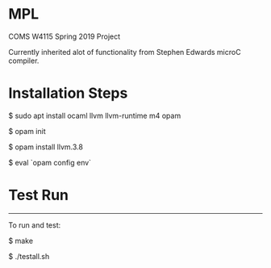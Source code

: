 # MPL
COMS W4115 Spring 2019 Project

Currently inherited alot of functionality from Stephen Edwards microC compiler. 

# Installation Steps
$ sudo apt install ocaml llvm llvm-runtime m4 opam

$ opam init

$ opam install llvm.3.8

$ eval \`opam config env\`


# Test Run

------------------------------
To run and test:

$ make

$ ./testall.sh
